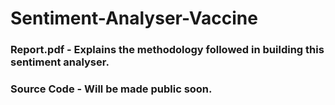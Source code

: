 # Sentiment-Analyser-Vaccine


### Report.pdf - Explains the methodology followed in building this sentiment analyser. 
### Source Code - Will be made public soon. 
